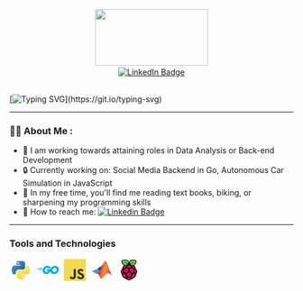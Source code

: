 <div id="header" align="center">
  <img src="https://media.giphy.com/media/1C8bHHJturSx2/giphy.gif" width="200" height="100"/>
</div>

<div id="badges" align="center">
  <a href="https://www.linkedin.com/in/brandon-evans-563116164/">
    <img src="https://img.shields.io/badge/LinkedIn-blue?style=for-the-badge&logo=linkedin&logoColor=white" alt="LinkedIn Badge"/>
  </a>
</div>
<div id="profile-counter" align="center">
  <img src="https://komarev.com/ghpvc/?username=BevansMath&style=flat-square&color=blue" alt=""/>
</div>

[![Typing SVG](https://readme-typing-svg.herokuapp.com?font=Roboto+Condensed&duration=4979&color=F7135B&center=true&vCenter=true&lines=Hello%2C+friend.+Welcome+to+my+Github.)](https://git.io/typing-svg)

---

### :man_technologist: About Me :

- :key: I am working towards attaining roles in Data Analysis or Back-end Development
- :lock: Currently working on: Social Media Backend in Go, Autonomous Car Simulation in JavaScript
- :bicyclist: In my free time, you'll find me reading text books, biking, or sharpening my programming skills
- :mega: How to reach me: [![Linkedin Badge](https://img.shields.io/badge/-Brandon-blue?style=flat&logo=Linkedin&logoColor=white)](https://www.linkedin.com/in/brandon-evans-563116164/)

---

### Tools and Technologies
<div>
  <img src="https://github.com/devicons/devicon/blob/master/icons/python/python-original.svg"         title="Python" alt="Python width="40" height="40"/>&nbsp;
  <img src="https://github.com/devicons/devicon/blob/master/icons/go/go-original-wordmark.svg"
  title="Go" alt="Go" width="40" height="40"/>&nbsp;
  <img src="https://github.com/devicons/devicon/blob/master/icons/javascript/javascript-original.svg" title="JavaScript" alt="JavaScript" width="40" height="40"/>&nbsp;
  <img src="https://github.com/devicons/devicon/blob/master/icons/matlab/matlab-original.svg" title="Matlab" alt="Matlab" width="40" height="40"/>&nbsp;
  <img src="https://github.com/devicons/devicon/blob/master/icons/raspberrypi/raspberrypi-original.svg" title="Raspberry Pi" Alt="Raspberry Pi" width="40" height="40"
</div>

